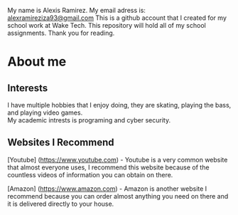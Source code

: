 My name is Alexis Ramirez. My email adress is: alexramireziza93@gmail.com
This is a github account that I created for my school work at Wake Tech.
This repository will hold all of my school assignments.
Thank you for reading.
# About me
## Interests
I have multiple hobbies that I enjoy doing, they are skating, playing the bass, and playing video games.  
My academic intrests is programing and cyber security.
## Websites I Recommend
[Youtube] (https://www.youtube.com) - Youtube is a very common website that almost everyone uses, I recommend this website because of the countless videos of information you can obtain on there.

[Amazon] (https://www.amazon.com) - Amazon is another website I recommend because you can order almost anything you need on there and it is delivered directly to your house.
